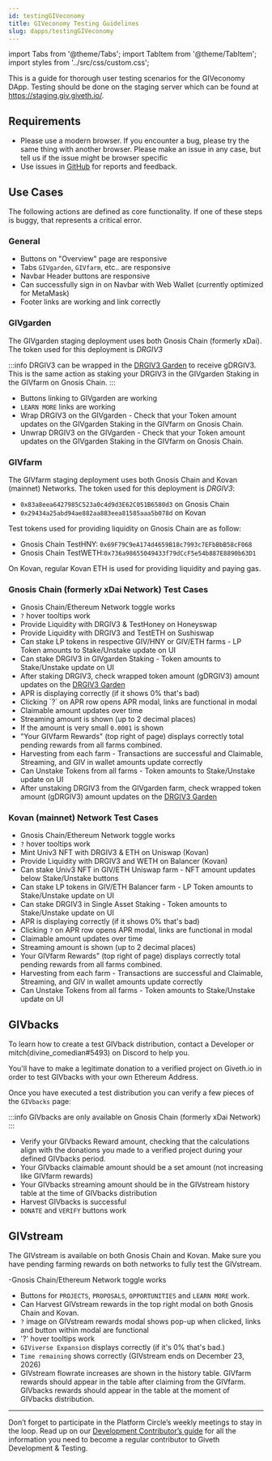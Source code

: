 ```yaml
---
id: testingGIVeconomy
title: GIVeconomy Testing Guidelines
slug: dapps/testingGIVeconomy
---
```

import Tabs from '@theme/Tabs';
import TabItem from '@theme/TabItem';
import styles from '../src/css/custom.css';


This is a guide for thorough user testing scenarios for the GIVeconomy DApp. Testing should be done on the staging server which can be found at https://staging.giv.giveth.io/.


## Requirements

* Please use a modern browser. If you encounter a bug, please try the same thing with another browser. Please make an issue in any case, but tell us if the issue might be browser specific
* Use issues in [GitHub](https://github.com/Giveth/GIVeconomy/issues) for reports and feedback.

## Use Cases

The following actions are defined as core functionality. If one of these steps is buggy, that represents a critical error.

### General

- Buttons on "Overview" page are responsive
- Tabs `GIVgarden`, `GIVfarm`, etc.. are responsive
- Navbar Header buttons are responsive
- Can successfully sign in on Navbar with Web Wallet (currently optimized for MetaMask)
- Footer links are working and link correctly


### GIVgarden
The GIVgarden staging deployment uses both Gnosis Chain (formerly xDai). The token used for this deployment is *DRGIV3*

:::info
DRGIV3 can be wrapped in the [DRGIV3 Garden](https://gardens-staging.1hive.org/#/xdai/garden/0x16388d99199a74810fc572049b3d4d657e7d5deb) to receive gDRGIV3. This is the same action as staking your DRGIV3 in the GIVgarden Staking in the GIVfarm on Gnosis Chain.
:::  

- Buttons linking to GIVgarden are working
- `LEARN MORE` links are working
- Wrap DRGIV3 on the GIVgarden - Check that your Token amount updates on the GIVgarden Staking in the GIVfarm on Gnosis Chain.
- Unwrap DRGIV3 on the GIVgarden - Check that your Token amount updates on the GIVgarden Staking in the GIVfarm on Gnosis Chain.


### GIVfarm
The GIVfarm staging deployment uses both Gnosis Chain and Kovan (mainnet) Networks. The token used for this deployment is *DRGIV3*:
- `0x83a8eea6427985C523a0c4d9d3E62C051B6580d3` on Gnosis Chain
- `0x29434a25abd94ae882aa883eea81585aaa5b078d` on Kovan

Test tokens used for providing liquidity on Gnosis Chain are as follow:
- Gnosis Chain TestHNY: `0x69F79C9eA174d4659B18c7993c7EFbBbB58cF068`
- Gnosis Chain TestWETH:`0x736a98655049433f79dCcF5e54b887E8890b63D1`  

On Kovan, regular Kovan ETH is used for providing liquidity and paying gas.
<Tabs className='tabs'>
  <TabItem value='gnosis' label='Gnosis Chain' default>
<h3>Gnosis Chain (formerly xDai Network) Test Cases</h3>
<ul>
<li>Gnosis Chain/Ethereum Network toggle works</li>
<li><code>?</code> hover tooltips work</li>
<li>Provide Liquidity with DRGIV3 & TestHoney on Honeyswap</li>
<li>Provide Liquidity with DRGIV3 and TestETH on Sushiswap</li>
<li>Can stake LP tokens in respective GIV/HNY or GIV/ETH farms - LP Token amounts to Stake/Unstake update on UI</li>
<li>Can stake DRGIV3 in GIVgarden Staking - Token amounts to Stake/Unstake update on UI</li>
<li>After staking DRGIV3, check wrapped token amount (gDRGIV3) amount updates on the <a href='https://gardens-staging.1hive.org/#/xdai/garden/0x16388d99199a74810fc572049b3d4d657e7d5deb' target='_blank' alt='DRGIV3 Garden'>DRGIV3 Garden</a></li>
<li>APR is displaying correctly (if it shows 0% that's bad)</li>
<li>Clicking `?` on APR row opens APR modal, links are functional in modal</li>
<li>Claimable amount updates over time</li>
<li>Streaming amount is shown (up to 2 decimal places)</li>
<li>If the amount is very small  <code>0.0001</code> is shown</li>
<li>"Your GIVfarm Rewards" (top right of page) displays correctly total pending rewards from all farms combined.</li>
<li>Harvesting from each farm - Transactions are successful and Claimable, Streaming, and GIV in wallet amounts update correctly</li>
<li>Can Unstake Tokens from all farms - Token amounts to Stake/Unstake update on UI</li>
<li>After unstaking DRGIV3 from the GIVgarden farm, check wrapped token amount (gDRGIV3) amount updates on the <a href='https://gardens-staging.1hive.org/#/xdai/garden/0x16388d99199a74810fc572049b3d4d657e7d5deb' target='_blank' alt='DRGIV3 Garden'>DRGIV3 Garden</a></li>
</ul>
  </TabItem>
  <TabItem value='kovan' label='Kovan Testnet' default>
<h3>Kovan (mainnet) Network Test Cases</h3>
<ul>
<li>Gnosis Chain/Ethereum Network toggle works</li>
<li><code>?</code> hover tooltips work</li>
<li>Mint Univ3 NFT with DRGIV3 & ETH on Uniswap (Kovan)</li>
<li>Provide Liquidity with DRGIV3 and WETH on Balancer (Kovan)</li>
<li>Can stake Univ3 NFT in GIV/ETH Uniswap farm - NFT amount updates below Stake/Unstake buttons</li>
<li>Can stake LP tokens in GIV/ETH Balancer farm - LP Token amounts to Stake/Unstake update on UI</li>
<li>Can stake DRGIV3 in Single Asset Staking - Token amounts to Stake/Unstake update on UI</li>
<li>APR is displaying correctly (if it shows 0% that's bad)</li>
<li>Clicking <code>?</code> on APR row opens APR modal, links are functional in modal</li>
<li>Claimable amount updates over time</li>
<li>Streaming amount is shown (up to 2 decimal places)</li>
<li>Your GIVfarm Rewards" (top right of page) displays correctly total pending rewards from all farms combined.</li>
<li>Harvesting from each farm - Transactions are successful and Claimable, Streaming, and GIV in wallet amounts update correctly</li>
<li>Can Unstake Tokens from all farms - Token amounts to Stake/Unstake update on UI</li>
</ul>
  </TabItem>
</Tabs>

## GIVbacks

To learn how to create a test GIVback distribution, contact a Developer or mitch(divine_comedian#5493) on Discord to help you.

You'll have to make a legitimate donation to a verified project on Giveth.io in order to test GIVbacks with your own Ethereum Address.

 Once you have executed a test distribution you can verify a few pieces of the `GIVbacks` page:

:::info
GIVbacks are only available on Gnosis Chain (formerly xDai Network)
:::

- Verify your GIVbacks Reward amount, checking that the calculations align with the donations you made to a verified project during your defined GIVbacks period.
- Your GIVbacks claimable amount should be a set amount (not increasing like GIVfarm rewards)
- Your GIVbacks streaming amount should be in the GIVstream history table at the time of GIVbacks distribution
- Harvest GIVbacks is successful
- `DONATE` and `VERIFY` buttons work

## GIVstream
The GIVstream is available on both Gnosis Chain and Kovan. Make sure you have pending farming rewards on both networks to fully test the GIVstream.

-Gnosis Chain/Ethereum Network toggle works
- Buttons for `PROJECTS`, `PROPOSALS`, `OPPORTUNITIES` and `LEARN MORE` work.
- Can Harvest GIVstream rewards in the top right modal on both Gnosis Chain and Kovan.
- `?` image on GIVstream rewards modal shows pop-up when clicked, links and button within modal are functional
- '?' hover tooltips work
- `GIViverse Expansion` displays correctly (if it's 0% that's bad.)
- `Time remaining` shows correctly (GIVstream ends on December 23, 2026)
- GIVstream flowrate increases are shown in the history table. GIVfarm rewards should appear in the table after claiming from the GIVfarm. GIVbacks rewards should appear in the table at the moment of GIVbacks distribution.


---

Don’t forget to participate in the Platform Circle’s weekly meetings to stay in the loop. Read up on our [Development Contributor’s guide](./contributors) for all the information you need to become a regular contributor to Giveth Development & Testing.
